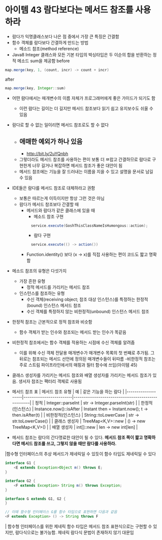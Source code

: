 # 아이템 43 람다보다는 메서드 참조를 사용하라
- 람다가 익명클래스보다 나은 점 중에서 가장 큰 특징은 간결함
- 함수 객체를 람다보다 간결하게 만드는 방법
    - 메소드 참조(method reference)
- Java8 Integer 클래스와 모든 기본 타입의 박싱타입은 두 이순의 합을 반환하는 정적 메소드 sum을 제공함
before
```java
map.merge(key, 1, (count, incr) -> count + incr)
```     
after
```java
map.merge(key, Integer::sum)
```    

- 어떤 람다에서는 매개변수의 이름 자체가 프로그래머에게 좋은 가이드가 되기도 함
    - 이런 람다는 길이는 더 길지만 메서드 참조보다 읽기 쉽고 유지보수도 쉬울 수 있음
- 람다로 할 수 없는 일이리면 메서드 참조로도 할 수 없다 
    - 애매한 예외가 하나 있음
        - 
        - http://bit.ly/2uYQnbh
    - 그렇더라도 메서드 참조를 사용하는 편이 보통 더 ㅉ랍고 간결하므로 람다로 구현한게 너무 길거나 복잡하면 메서드 참조가 좋은 대안이 됨
    - 메서드 참조에는 기능을 잘 드러내는 이름을 지을 수 있고 설명을 문서로 남길 수 있음
- IDE들은 람다를 메서드 참조로 대체하라고 권함
    - 보통은 따르는게 이득이지만 항상 그런 것은 아님
    - 람다가 메서드 참조보다 간결할 때
        - 메서드와 람다가 같은 클래스에 있을 때
            - 메소드 참조 구현
            ```java
              service.execute(GoshThisClassNameIsHumongous::action);
            ```       
            - 람다 구현  
            ```java
              service.execute(() -> action())
            ```
        - Function.identity() 보다 (x -> x)를 직접 사용하는 편이 코드도 짧고 명확함
- 메소드 참조의 유형은 다섯가지
    - 가장 흔한 유형
        - 정적 메서드를 가리키는 메서드 참조
    - 인스턴스를 참조하는 유형
        - 수신 객체(receiving object; 참조 대상 인스턴스)를 특정하는 한정적(bound) 인스턴스 메서드 참조
        - 수신 객체를 특정하지 않는 비한정적(unbound) 인스턴스 메서드 참조
- 한정적 참조는 근본적으로 정적 참조와 비슷함
    - 함수 객체가 받는 인수와 참조되는 메서드 받는 인수가 똑같음
- 비한정적 참조에서는 함수 객체를 적용하는 시점에 수신 객체를 알려줌
    - 이를 위해 수신 객체 전달용 매개변수가 매개변수 목록의 첫 번째로 추가됨. 그 뒤로는 참조되는 메서드 선언에 정의된 매개변수들이 뒤따름
 -비한정적 참조는 주로 스트림 파이프라인에서의 매핑과 필터 함수에 쓰임(아이템 45)
- 클래스 생성자를 가리키는 메서드 참조와 배열 생성자를 가리키는 메서드 참조가 있음. 생서자 참조는 팩터리 객체로 사용됨  

- 메서드 참조 표
| 메서드 참조 유형   | 예                      | 같은 기능을 하는 람다                              |
|--------------------|-------------------------|----------------------------------------------------|
| 정적               | Integer::parseInt       | str -> Integer.parseInt(str)                       |
| 한정적(인스턴스)   | Instance.now()::isAfter | Instant then = Instant.now(); t -> then.isAfter(t) |
| 비한정적(인스턴스) | String::toLowerCase     | str -> str.toLowerCase()                           |
| 클래스 생성자      | TreeMap<K,V>::new       | () -> new TreeMap<K,V>()                           |
| 배열 생성자        | int[]::new              | len -> new int[len]                                |

- 메서드 참조는 람다의 간다명료한 대안이 될 수 있다. **메서드 참조 쪽이 짧고 명확하다면 메서드 참조를 쓰고, 그렇지 않을 때만 람다를 사용하라.**

|함수형 인터페이스의 추상 메서드가 제네릭일 수 있듯이 함수 타입도 제네릭일 수 있다
```java
interface G1 {
    <E extends Exception>Object m() throws E;
}

interface G2 {
    <F extends Exception> String m() throws Exception;
}

interface G extends G1, G2 {
}

// 이때 함수형 인터페이스 G를 함수 타입으로 표현하면 다음과 같음
<F extends Exception> () -> String throws F

```
| 함수형 인터페이스를 위한 제네릭 함수 타입은 메서드 참조 표현식으로는 구현할 수 있지만, 람다식으로는 불가능함. 제네릭 람다식 문법이 존재하지 않기 대문임

          
                
        